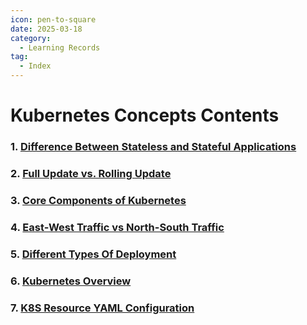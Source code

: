 ```yaml
---
icon: pen-to-square
date: 2025-03-18
category:
  - Learning Records
tag:
  - Index
---
```


# Kubernetes Concepts Contents
### 1. [Difference Between Stateless and Stateful Applications](./1.md)
### 2. [Full Update vs. Rolling Update](./2.md)
### 3. [Core Components of Kubernetes](./3.md)
### 4. [East-West Traffic vs North-South Traffic](./4.md)
### 5. [Different Types Of Deployment](./5.md)
### 6. [Kubernetes Overview](./6.md)
### 7. [K8S Resource YAML Configuration](./7.md)
